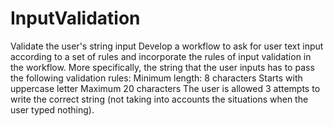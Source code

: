 # InputValidation
Validate the user's string input  Develop a workflow to ask for user text input according to a set of rules and incorporate the rules of input validation in the workflow.  More specifically, the string that the user inputs has to pass the following validation rules:  Minimum length: 8 characters Starts with uppercase letter Maximum 20 characters The user is allowed 3 attempts to write the correct string (not taking into accounts the situations when the user typed nothing).
